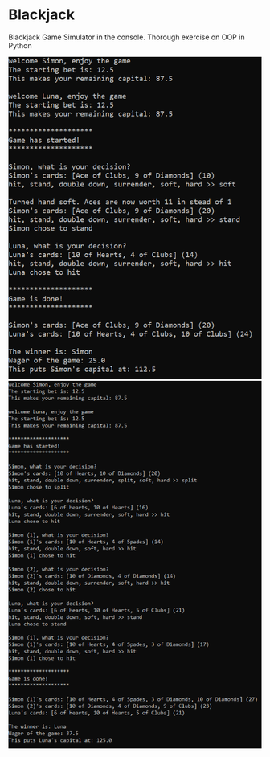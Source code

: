 # Blackjack
Blackjack Game Simulator in the console.
Thorough exercise on OOP in Python

![Screenshot](Screenshot_1.png)
![Screenshot](Screenshot_2.png)
